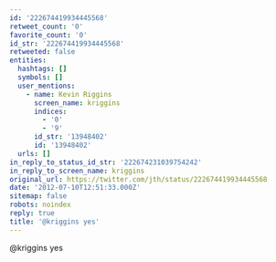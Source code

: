 ```yaml
---
id: '222674419934445568'
retweet_count: '0'
favorite_count: '0'
id_str: '222674419934445568'
retweeted: false
entities:
  hashtags: []
  symbols: []
  user_mentions:
    - name: Kevin Riggins
      screen_name: kriggins
      indices:
        - '0'
        - '9'
      id_str: '13948402'
      id: '13948402'
  urls: []
in_reply_to_status_id_str: '222674231039754242'
in_reply_to_screen_name: kriggins
original_url: https://twitter.com/jth/status/222674419934445568
date: '2012-07-10T12:51:33.000Z'
sitemap: false
robots: noindex
reply: true
title: '@kriggins yes'
---
```


@kriggins yes